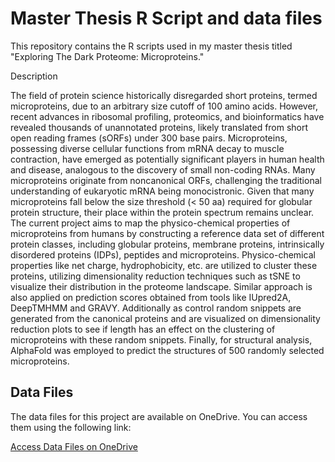 # Master Thesis R Script and data files

This repository contains the R scripts used in my master thesis titled "Exploring The Dark Proteome: Microproteins."

Description

The field of protein science historically disregarded short proteins, termed microproteins, due to an arbitrary size cutoff of 100 amino acids. However, recent advances in ribosomal profiling, proteomics, and bioinformatics have revealed thousands of unannotated proteins, likely translated from short open reading frames (sORFs) under 300 base pairs. Microproteins, possessing diverse cellular functions from mRNA decay to muscle contraction, have emerged as potentially significant players in human health and disease, analogous to the discovery of small non-coding RNAs. Many microproteins originate from noncanonical ORFs, challenging the traditional understanding of eukaryotic mRNA being monocistronic. Given that many microproteins fall below the size threshold (< 50 aa) required for globular protein structure, their place within the protein spectrum remains unclear. The current project aims to map the physico-chemical properties of microproteins from humans by constructing a reference data set of different protein classes, including globular proteins, membrane proteins, intrinsically disordered proteins (IDPs), peptides and microproteins. Physico-chemical properties like net charge, hydrophobicity, etc. are utilized to cluster these proteins, utilizing dimensionality reduction techniques such as tSNE to visualize their distribution in the proteome landscape. Similar approach is also applied on prediction scores obtained from tools like IUpred2A, DeepTMHMM and GRAVY. Additionally as control random snippets are generated from the canonical proteins and are visualized on dimensionality reduction plots to see if length has an effect on the clustering of microproteins with these random snippets. Finally, for structural analysis, AlphaFold was employed to predict the structures of 500 randomly selected microproteins. 


## Data Files

The data files for this project are available on OneDrive. You can access them using the following link:

[Access Data Files on OneDrive](https://kuleuven-my.sharepoint.com/:f:/r/personal/namrata_student_kuleuven_be/Documents/Master_Thesis_Data_Files?csf=1&web=1&e=OInI2s)
